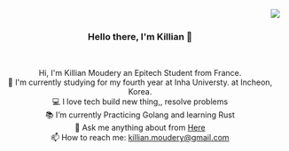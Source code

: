 <img align="right" src="https://visitor-badge.laobi.icu/badge?page_id=ZiXyos">
<br>
<h3 align="center">
  Hello there, I'm Killian 👋
</h3>
<br>
<p align="center">
  Hi, I'm Killian Moudery an Epitech Student from France.
  <br>
  🔬 I'm currently studying for my fourth year at Inha Universty. at Incheon, Korea.
  <br>
  💻 I love tech build new thing,, resolve problems
  <br>
  📚 I’m currently Practicing Golang and learning Rust
  <br>
  💬 Ask me anything about from <a href="https://github.com/ZiXyos/Killian-Moudery/issues" title="Issues">Here</a>
  <br>
  📫 How to reach me: <a href="mailto: killian.moudery@gmail.com">killian.moudery@gmail.com</a>
</p>
